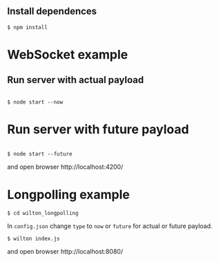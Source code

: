 ## Install dependences
```
$ npm install

```
# WebSocket example

## Run server with actual payload
```

$ node start --now

```

# Run server with future payload
```

$ node start --future

```

and open browser http://localhost:4200/


# Longpolling example

``` 
$ cd wilton_longpolling

```

In ```config.json``` change ```type``` to ```now``` or ```future``` for actual or future payload.

```
$ wilton index.js

```
and open browser http://localhost:8080/
